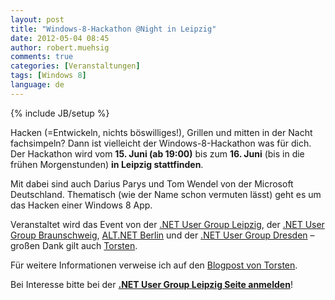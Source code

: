 ```yaml
---
layout: post
title: "Windows-8-Hackathon @Night in Leipzig"
date: 2012-05-04 08:45
author: robert.muehsig
comments: true
categories: [Veranstaltungen]
tags: [Windows 8]
language: de
---
```

{% include JB/setup %}
<p>Hacken (=Entwickeln, nichts böswilliges!), Grillen und mitten in der Nacht fachsimpeln? Dann ist vielleicht der Windows-8-Hackathon was für dich. Der Hackathon wird vom <strong>15. Juni (ab 19:00)</strong> bis zum <strong>16. Juni</strong> (bis in die frühen Morgenstunden) <strong>in Leipzig stattfinden</strong>.&nbsp; </p> <p>Mit dabei sind auch Darius Parys und Tom Wendel von der Microsoft Deutschland. Thematisch (wie der Name schon vermuten lässt) geht es um das Hacken einer Windows 8 App.</p> <p>Veranstaltet wird das Event von der <a href="http://dotnet-leipzig.de/">.NET User Group Leipzig</a>, der <a href="http://www.dotnet-braunschweig.de/">.NET User Group Braunschweig</a>, <a href="http://www.altnetberlin.de/">ALT.NET Berlin</a> und der <a href="http://dd-dotnet.de/">.NET User Group Dresden</a> – großen Dank gilt auch <a href="http://blogs.compactframework.de/Torsten.Weber/">Torsten</a>.</p> <p>Für weitere Informationen verweise ich auf den <a href="http://blogs.compactframework.de/Torsten.Weber/2012/04/29/Windows8Hackathon+Night.aspx">Blogpost von Torsten</a>.</p> <p>Bei Interesse bitte bei der <strong><a href="http://dotnet-leipzig.de/veranstaltungen/dnug-event-2012-windows-8-hackathon/">.NET User Group Leipzig Seite anmelden</a></strong>!</p>
